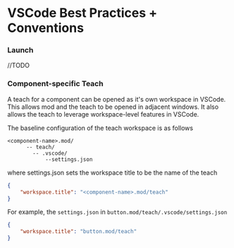 # VSCode Best Practices + Conventions

### Launch
//TODO 

### Component-specific Teach
A teach for a component can be opened as it's own workspace in VSCode. This allows mod and the teach to be opened in adjacent windows. It also allows the teach to leverage workspace-level features in VSCode. 

The baseline configuration of the teach workspace is as follows
```
<component-name>.mod/
      -- teach/
        -- .vscode/
            --settings.json
```
where settings.json sets the workspace title to be the name of the teach
```json
{
    "workspace.title": "<component-name>.mod/teach"
}
```
For example, the `settings.json` in `button.mod/teach/.vscode/settings.json`
```json
{
    "workspace.title": "button.mod/teach"
}
```